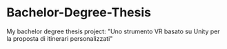 # Bachelor-Degree-Thesis
My bachelor degree thesis project: "Uno strumento VR basato su Unity per la proposta di itinerari personalizzati"
